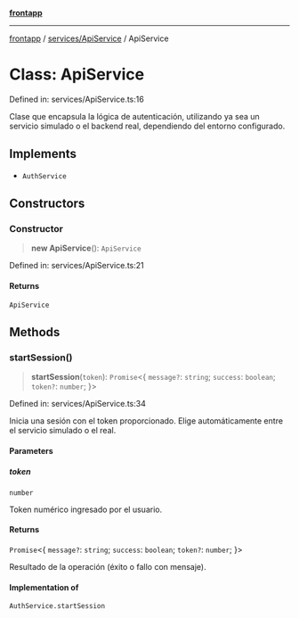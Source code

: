 [**frontapp**](../../../README.md)

***

[frontapp](../../../README.md) / [services/ApiService](../README.md) / ApiService

# Class: ApiService

Defined in: services/ApiService.ts:16

Clase que encapsula la lógica de autenticación, utilizando ya sea un servicio simulado
o el backend real, dependiendo del entorno configurado.

## Implements

- `AuthService`

## Constructors

### Constructor

> **new ApiService**(): `ApiService`

Defined in: services/ApiService.ts:21

#### Returns

`ApiService`

## Methods

### startSession()

> **startSession**(`token`): `Promise`\<\{ `message?`: `string`; `success`: `boolean`; `token?`: `number`; \}\>

Defined in: services/ApiService.ts:34

Inicia una sesión con el token proporcionado.
Elige automáticamente entre el servicio simulado o el real.

#### Parameters

##### token

`number`

Token numérico ingresado por el usuario.

#### Returns

`Promise`\<\{ `message?`: `string`; `success`: `boolean`; `token?`: `number`; \}\>

Resultado de la operación (éxito o fallo con mensaje).

#### Implementation of

`AuthService.startSession`

